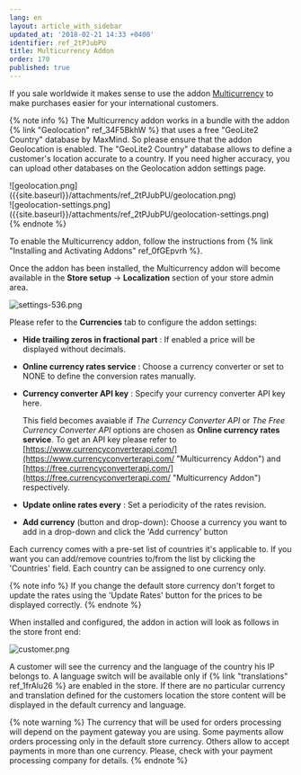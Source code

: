 ```yaml
---
lang: en
layout: article_with_sidebar
updated_at: '2018-02-21 14:33 +0400'
identifier: ref_2tPJubPU
title: Multicurrency Addon
order: 170
published: true
---
```

If you sale worldwide it makes sense to use the addon [Multicurrency](https://market.x-cart.com/addons/multicurrency-for-xcart5.html "Multicurrency") to make purchases easier for your international customers.

{% note info %}
The Multicurrency addon works in a bundle with the addon {% link "Geolocation" ref_34F5BkhW %} that uses a free "GeoLite2 Country" database by MaxMind.  So please ensure that the addon Geolocation is enabled. The "GeoLite2 Country" database allows to define a customer's location accurate to a country. If you need higher accuracy, you can upload other databases on the Geolocation addon settings page.

<div class="ui stackable two column grid">
  <div class="column" markdown="span">![geolocation.png]({{site.baseurl}}/attachments/ref_2tPJubPU/geolocation.png)</div>
  <div class="column" markdown="span">![geolocation-settings.png]({{site.baseurl}}/attachments/ref_2tPJubPU/geolocation-settings.png)</div>
</div>
{% endnote %}

To enable the Multicurrency addon, follow the instructions from {% link "Installing and Activating Addons" ref_0fGEpvrh %}.

Once the addon has been installed, the Multicurrency addon will become available in the **Store setup** -> **Localization** section of your store admin area.

![settings-536.png]({{site.baseurl}}/attachments/ref_2tPJubPU/settings-536.png)

Please refer to the **Currencies** tab to configure the addon settings:

* **Hide trailing zeros in fractional part** : If enabled a price will be displayed without decimals.
* **Online currency rates service** : Choose a currency converter or set to NONE to define the conversion rates manually.
* **Currency converter API key** : Specify your currency converter API key here. 
  
  This field becomes avaiable if _The Currency Converter API_ or _The Free Currency Converter API_ options are chosen as **Online currency rates service**. To get an API key please refer to [https://www.currencyconverterapi.com/](https://www.currencyconverterapi.com/ "Multicurrency Addon") and [https://free.currencyconverterapi.com/](https://free.currencyconverterapi.com/ "Multicurrency Addon") respectively.
* **Update online rates every** : Set a periodicity of the rates revision.
* **Add currency** (button and drop-down): Choose a currency you want to add in a drop-down and click the 'Add currency' button

Each currency comes with a pre-set list of countries it's applicable to. If you want you can add/remove countries to/from the list by clicking the 'Countries' field. Each country can be assigned to one currency only.

{% note info %}
If you change the default store currency don't forget to update the rates using the 'Update Rates' button for the prices to be displayed correctly.
{% endnote %}

When installed and configured, the addon in action will look as follows in the store front end:

![customer.png]({{site.baseurl}}/attachments/ref_2tPJubPU/customer.png)

A customer will see the currency and the language of the country his IP belongs to. A language switch will be available only if {% link "translations" ref_1frAlu26 %} are enabled in the store. If there are no particular currency and translation defined for the customers location the store content will be displayed in the default currency and language.

{% note warning %}
The currency that will be used for orders processing will depend on the payment gateway you are using. Some payments allow orders processing only in the default store currency. Others allow to accept payments in more than one currency. Please, check with your payment processing company for details.
{% endnote %}
